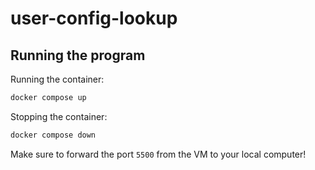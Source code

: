 # user-config-lookup

## Running the program

Running the container:

```bash
docker compose up
```

Stopping the container:

```bash
docker compose down
```

Make sure to forward the port `5500` from the VM to your local computer!
